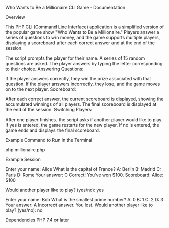 Who Wants to Be a Millionaire CLI Game - Documentation

Overview

This PHP CLI (Command Line Interface) application is a simplified version of the popular game show "Who Wants to Be a
Millionaire." Players answer a series of questions to win money, and the game supports multiple players, displaying a
scoreboard after each correct answer and at the end of the session.

The script prompts the player for their name.
A series of 15 random questions are asked.
The player answers by typing the letter corresponding to their choice.
Answering Questions:

If the player answers correctly, they win the prize associated with that question.
If the player answers incorrectly, they lose, and the game moves on to the next player.
Scoreboard:

After each correct answer, the current scoreboard is displayed, showing the accumulated winnings of all players.
The final scoreboard is displayed at the end of the session.
Switching Players:

After one player finishes, the script asks if another player would like to play.
If yes is entered, the game restarts for the new player.
If no is entered, the game ends and displays the final scoreboard.

Example Command to Run in the Terminal

php millionaire.php

Example Session

Enter your name: Alice
What is the capital of France?
A: Berlin
B: Madrid
C: Paris
D: Rome
Your answer: C
Correct! You've won $100.
Scoreboard:
Alice: $100

Would another player like to play? (yes/no): yes

Enter your name: Bob
What is the smallest prime number?
A: 0
B: 1
C: 2
D: 3
Your answer: A
Incorrect answer. You lost.
Would another player like to play? (yes/no): no

Dependencies
PHP 7.4 or later







